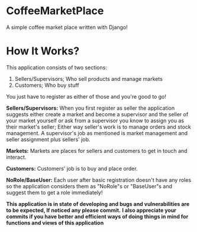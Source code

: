 
# CoffeeMarketPlace

A simple coffee market place written with Django!
# How It Works?
This application consists of two sections:

 1. Sellers/Supervisors; Who sell products and manage markets
 2. Customers; Who buy stuff
 
 You just have to register as either of those and you're good to go!
 
 **Sellers/Supervisors:**
 When you first register as seller the application suggests either create a market and become a supervisor and the seller of your market yourself or ask from a supervisor you know to assign you as their market's seller; Either way seller's work is to manage orders and stock management.
 A supervisor's job as mentioned is market management and seller assignment plus sellers' job.  
 
 **Markets:**
 Markets are places for sellers and customers to get in touch and interact.
 
**Customers:**
 Customers' job is to buy and place order.
 
**NoRole/BaseUser:**
Each user after basic registration doesn't have any roles so the application considers them as "NoRole"s or  "BaseUser"s and suggest them to get a role immediately! 

**This application is in state of developing and bugs and vulnerabilities are to be expected, If noticed any please commit.**
**I also appreciate your commits if you have better and efficient ways of doing things in mind for functions and views of this application**
